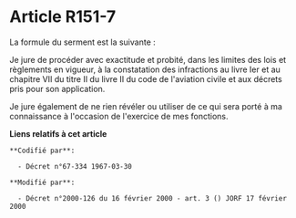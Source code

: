 # Article R151-7

La formule du serment est la suivante :

Je jure de procéder avec exactitude et probité, dans les limites des lois et règlements en vigueur, à la constatation des
infractions au livre Ier et au chapitre VII du titre II du livre II du code de l'aviation civile et aux décrets pris pour son
application.

Je jure également de ne rien révéler ou utiliser de ce qui sera porté à ma connaissance à l'occasion de l'exercice de mes
fonctions.

**Liens relatifs à cet article**

	**Codifié par**:

	  - Décret n°67-334 1967-03-30

	**Modifié par**:

	  - Décret n°2000-126 du 16 février 2000 - art. 3 () JORF 17 février 2000
